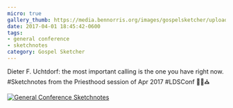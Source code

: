 ```yaml
---
micro: true
gallery_thumb: https://media.bennorris.org/images/gospelsketcher/uploads/2018/38d5dd5975.jpg
date: 2017-04-01 18:45:42-0600
tags:
- general conference
- sketchnotes
category: Gospel Sketcher
---
```


Dieter F. Uchtdorf: the most important calling is the one you have right now. #Sketchnotes from the Priesthood session of Apr 2017 #LDSConf ✍🏼⛪️

[![General Conference Sketchnotes](https://media.bennorris.org/images/gospelsketcher/uploads/2018/38d5dd5975.jpg)](https://media.bennorris.org/images/gospelsketcher/uploads/2018/38d5dd5975.jpg)
